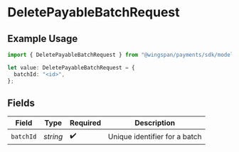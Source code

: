 # DeletePayableBatchRequest

## Example Usage

```typescript
import { DeletePayableBatchRequest } from "@wingspan/payments/sdk/models/operations";

let value: DeletePayableBatchRequest = {
  batchId: "<id>",
};
```

## Fields

| Field                         | Type                          | Required                      | Description                   |
| ----------------------------- | ----------------------------- | ----------------------------- | ----------------------------- |
| `batchId`                     | *string*                      | :heavy_check_mark:            | Unique identifier for a batch |